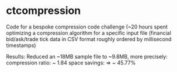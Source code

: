 # ctcompression
Code for a bespoke compression code challenge 
(~20 hours spent optimizing a compression algorithm for a specific input file (financial bid/ask/trade tick data in CSV format roughly ordered by millisecond timestamps)

Results:
Reduced an ~18MB sample file to ~9.8MB, more precisely:
compression ratio: ~ 1.84
space savings: => ~ 45.77%
